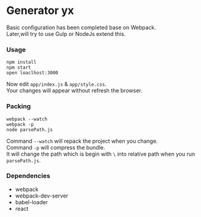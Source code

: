 # Generator yx
Basic configuration has been completed base on Webpack.  
Later,will try to use Gulp or NodeJs extend this.

### Usage

```
npm install
npm start
open loaclhost:3000
```

Now edit `app/index.js` & `app/style.css`.  
Your changes will appear without refresh the browser.

### Packing

```
webpack --watch
webpack -p
node parsePath.js
```
Command `--watch` will repack the project when you change.  
Command `-p` will compress the bundle.    
It will change the path which is begin with `\` into relative path when you run `parsePath.js`. 

### Dependencies
* webpack
* webpack-dev-server
* babel-loader
* react

